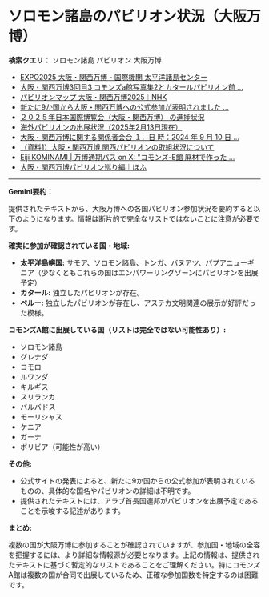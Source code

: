 # ソロモン諸島のパビリオン状況（大阪万博）

**検索クエリ：** ソロモン諸島 パビリオン 大阪万博

- [EXPO2025 大阪・関西万博 - 国際機関 太平洋諸島センター](https://pic.or.jp/featured_word/10255/)
- [大阪・関西万博3回目3 コモンズa館写真集2とカタールパビリオン前 ...](https://ameblo.jp/bomuu/entry-12895014892.html)
- [パビリオンマップ 大阪・関西万博2025｜NHK](https://www3.nhk.or.jp/news/special/osaka_expo/pavilion/)
- [新たに9か国から大阪・関西万博への公式参加が表明されました ...](https://www.expo2025.or.jp/news/news-20220531-01/)
- [２０２５年日本国際博覧会（大阪・関西万博） の進捗状況](https://www.cas.go.jp/jp/seisaku/expo_suisin_honbu/kankei_renraku/dai5/siryou1.pdf)
- [海外パビリオンの出展状況（2025年2月13日現在）](https://www.expo2025.or.jp/wp/wp-content/uploads/a540fe7a1c36ecb72730a77aa1a36011.pdf)
- [大阪・関西万博に関する関係者会合 １．日 時：2024 年 9 月 10 日 ...](https://www.cas.go.jp/jp/seisaku/osaka_kansai_banpaku/pdf/r60910_siryou1.pdf)
- [（資料1）大阪・関西万博 関西パビリオンの取組状況について](https://www.kouiki-kansai.jp/material/files/group/3/1-170shiryo1.pdf)
- [Eiji KOMINAMI | 万博通期パス on X: "コモンズ-E館 廃材で作った ...](https://twitter.com/eijikominami/status/1913533480979538364)
- [大阪・関西万博パビリオン巡り編｜ほふ](https://note.com/matugeya/n/nedf39f8182d6)


---

**Gemini要約：**

提供されたテキストから、大阪万博への各国パビリオン参加状況を要約すると以下のようになります。情報は断片的で完全なリストではないことに注意が必要です。

**確実に参加が確認されている国・地域:**

* **太平洋島嶼国:** サモア、ソロモン諸島、トンガ、バヌアツ、パプアニューギニア（少なくともこれらの国はエンパワーリングゾーンにパビリオンを出展予定）
* **カタール:**  独立したパビリオンが存在。
* **ペルー:**  独立したパビリオンが存在し、アステカ文明関連の展示が好評だった模様。


**コモンズA館に出展している国（リストは完全ではない可能性あり）:**

* ソロモン諸島
* グレナダ
* コモロ
* ルワンダ
* キルギス
* スリランカ
* バルバドス
* モーリシャス
* ケニア
* ガーナ
* ボリビア（可能性が高い）


**その他:**

* 公式サイトの発表によると、新たに9か国からの公式参加が表明されているものの、具体的な国名やパビリオンの詳細は不明です。
* 提供されたテキストには、アラブ首長国連邦がパビリオンを出展予定であることを示唆する記述があります。


**まとめ:**

複数の国が大阪万博に参加することが確認されていますが、参加国・地域の全容を把握するには、より詳細な情報源が必要となります。上記の情報は、提供されたテキストに基づく暫定的なリストであることをご理解ください。特にコモンズA館は複数の国が合同で出展しているため、正確な参加国数を特定するのは困難です。

